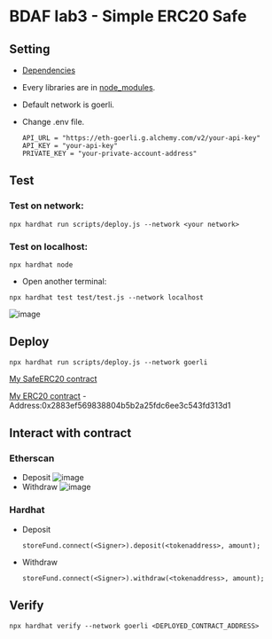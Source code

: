 # BDAF lab3 - Simple ERC20 Safe

## Setting
  - [Dependencies](https://github.com/C1em3nt/0813378-bdaf-lab3/blob/main/package.json)
  
  - Every libraries are in [node_modules](https://github.com/C1em3nt/0813378-bdaf-lab3/tree/main/node_modules).
  
  - Default network is goerli.
  
  - Change .env file.
    ```
    API_URL = "https://eth-goerli.g.alchemy.com/v2/your-api-key"
    API_KEY = "your-api-key"
    PRIVATE_KEY = "your-private-account-address"
    ```
## Test
### Test on network:
```
npx hardhat run scripts/deploy.js --network <your network>
```
### Test on localhost:
  
  ```
  npx hardhat node
  ```
  
  - Open another terminal:
  ```
  npx hardhat test test/test.js --network localhost
  ```

  ![image](https://user-images.githubusercontent.com/87816657/226351241-dad3e61f-4aa5-451e-b454-38ae59bc76a4.png)

## Deploy
```
npx hardhat run scripts/deploy.js --network goerli
```
[My SafeERC20 contract](https://goerli.etherscan.io/address/0x8d063dbEB60cE973443E096A932575a980EA8520)

[My ERC20 contract](https://goerli.etherscan.io/address/0x2883ef569838804b5b2a25fdc6ee3c543fd313d1) - Address:0x2883ef569838804b5b2a25fdc6ee3c543fd313d1


## Interact with contract
### Etherscan
- Deposit
![image](https://user-images.githubusercontent.com/87816657/226358704-56c4a462-2f88-4a9b-a659-b0c5ec1a59c4.png)
- Withdraw
![image](https://user-images.githubusercontent.com/87816657/226358917-009d6b9d-510a-48ed-b526-a26a2fbaf754.png)
### Hardhat
- Deposit
  ```
  storeFund.connect(<Signer>).deposit(<tokenaddress>, amount);
  ```
- Withdraw
  ```
  storeFund.connect(<Signer>).withdraw(<tokenaddress>, amount);
  ```
  
## Verify
```
npx hardhat verify --network goerli <DEPLOYED_CONTRACT_ADDRESS>
```
